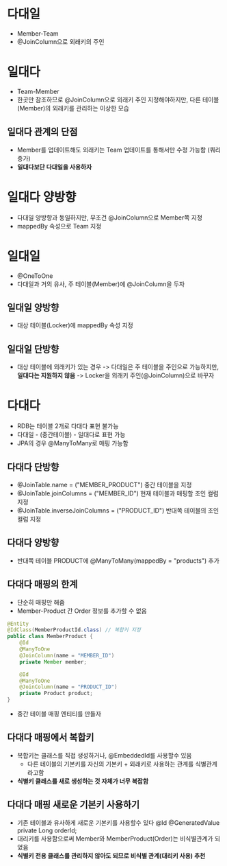 # 다대일
- Member-Team
- @JoinColumn으로 외래키의 주인
# 일대다
- Team-Member
- 한곳만 참조하므로 @JoinColumn으로 외래키 주인 지정해야하지만,
  다른 테이블(Member)의 외래키를 관리하는 이상한 모습
## 일대다 관계의 단점
- Member를 업데이트해도 외래키는 Team 업데이트를 통해서만 수정 가능함 (쿼리 증가)
- **일대다보단 다대일을 사용하자**
# 일대다 양방향
- 다대일 양방향과 동일하지만, 무조건 @JoinColumn으로 Member쪽 지정
- mappedBy 속성으로 Team 지정
# 일대일
- @OneToOne
- 다대일과 거의 유사, 주 테이블(Member)에 @JoinColumn을 두자
## 일대일 양방향
- 대상 테이블(Locker)에 mappedBy 속성 지정
## 일대일 단방향
- 대상 테이블에 외래키가 있는 경우
  -> 다대일은 주 테이블을 주인으로 가능하지만, **일대다는 지원하지 않음**
  -> Locker을 외래키 주인(@JoinColumn)으로 바꾸자
# 다대다
- RDB는 테이블 2개로 다대다 표현 불가능
- 다대일 - (중간테이블) - 일대다로 표현 가능
- JPA의 경우 @ManyToMany로 매핑 가능함
## 다대다 단방향
- @JoinTable.name = ("MEMBER_PRODUCT")
  중간 테이블을 지정
- @JoinTable.joinColumns = ("MEMBER_ID")
  현재 테이블과 매핑할 조인 컬럼 지정
- @JoinTable.inverseJoinColumns = ("PRODUCT_ID")
  반대쪽 테이블의 조인 컬럼 지정
## 다대다 양방향
- 반대쪽 테이블 PRODUCT에 @ManyToMany(mappedBy = "products") 추가
## 다대다 매핑의 한계
- 단순히 매핑만 해줌
- Member-Product 간 Order 정보를 추가할 수 없음
```Java
@Entity
@IdClass(MemberProductId.class) // 복합키 지정
public class MemberProduct {
	@Id
	@ManyToOne
	@JoinColumn(name = "MEMBER_ID")
	private Member member;

	@Id
	@ManyToOne
	@JoinColumn(name = "PRODUCT_ID")
	private Product product;
}
```
- 중간 테이블 매핑 엔티티를 만들자
## 다대다 매핑에서 복합키
- 복합키는 클래스를 직접 생성하거나, @EmbeddedId를 사용할수 있음
	- 다른 테이블의 기본키를 자신의 기본키 + 외래키로 사용하는 관계를 식별관계라고함
- **식별키 클래스를 새로 생성하는 것 자체가 너무 복잡함**
## 다대다 매핑 새로운 기본키 사용하기
- 기존 테이블과 유사하게 새로운 기본키를 사용할수 있다
  @Id @GeneratedValue
  private Long orderId;
- 대리키를 사용함으로써 Member와 MemberProduct(Order)는 비식별관계가 되었음
- **식별키 전용 클래스를 관리하지 않아도 되므로 비식별 관계(대리키 사용) 추천**


